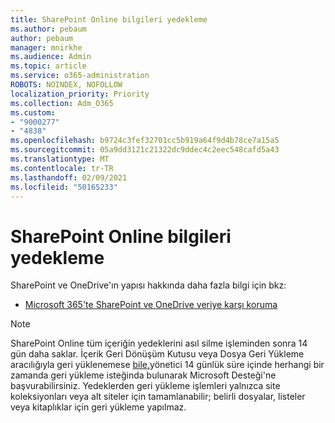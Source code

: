 ```yaml
---
title: SharePoint Online bilgileri yedekleme
ms.author: pebaum
author: pebaum
manager: mnirkhe
ms.audience: Admin
ms.topic: article
ms.service: o365-administration
ROBOTS: NOINDEX, NOFOLLOW
localization_priority: Priority
ms.collection: Adm_O365
ms.custom:
- "9000277"
- "4838"
ms.openlocfilehash: b9724c3fef32701cc5b919a64f9d4b78ce7a15a5
ms.sourcegitcommit: 05a9dd3121c21322dc9ddec4c2eec548cafd5a43
ms.translationtype: MT
ms.contentlocale: tr-TR
ms.lasthandoff: 02/09/2021
ms.locfileid: "50165233"
---
```

# <a name="sharepoint-online-backup-information"></a>SharePoint Online bilgileri yedekleme

SharePoint ve OneDrive'ın yapısı hakkında daha fazla bilgi için bkz:

- [Microsoft 365'te SharePoint ve OneDrive veriye karşı koruma](https://docs.microsoft.com/compliance/assurance/assurance-sharepoint-onedrive-data-resiliency)

> [!NOTE]
> SharePoint Online tüm içeriğin yedeklerini asıl silme işleminden sonra 14 gün daha saklar. İçerik Geri Dönüşüm Kutusu [](https://support.microsoft.com/office/restore-deleted-items-from-the-site-collection-recycle-bin-5fa924ee-16d7-487b-9a0a-021b9062d14b) veya Dosya Geri Yükleme aracılığıyla geri yüklenemese [bile,](https://support.microsoft.com/office/restore-your-onedrive-fa231298-759d-41cf-bcd0-25ac53eb8a15)yönetici 14 günlük süre içinde herhangi bir zamanda geri yükleme isteğinda bulunarak Microsoft Desteği'ne başvurabilirsiniz. Yedeklerden geri yükleme işlemleri yalnızca site koleksiyonları veya alt siteler için tamamlanabilir; belirli dosyalar, listeler veya kitaplıklar için geri yükleme yapılmaz.
